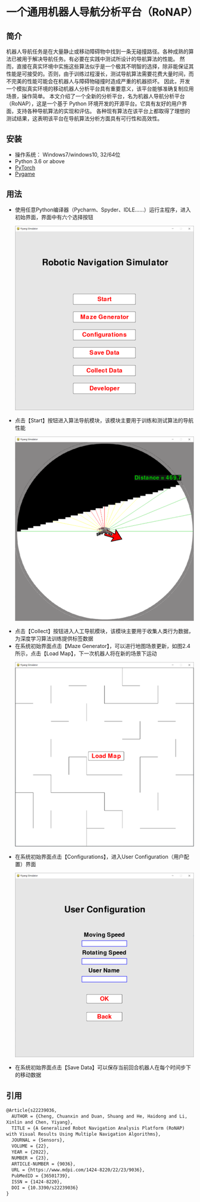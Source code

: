 # 一个通用机器人导航分析平台（RoNAP）

## 简介

机器人导航任务是在大量静止或移动障碍物中找到一条无碰撞路径。各种成熟的算法已被用于解决导航任务。有必要在实践中测试所设计的导航算法的性能。
然而，直接在真实环境中实施这些算法似乎是一个极其不明智的选择，除非能保证其性能是可接受的。否则，由于训练过程漫长，测试导航算法需要花费大量时间，而不完美的性能可能会在机器人与障碍物碰撞时造成严重的机器损坏。
因此，开发一个模拟真实环境的移动机器人分析平台具有重要意义，该平台能够准确复制应用场景，操作简单。
本文介绍了一个全新的分析平台，名为机器人导航分析平台（RoNAP），这是一个基于 Python 环境开发的开源平台。它具有友好的用户界面，支持各种导航算法的实现和评估。
各种现有算法在该平台上都取得了理想的测试结果，这表明该平台在导航算法分析方面具有可行性和高效性。

## 安装
* 操作系统： Windows7/windows10, 32/64位
* Python 3.6 or above
* [PyTorch](https://pytorch.org/get-started/locally/)
* [Pygame](www.pygame.org)

## 用法
* 使用任意Python编译器（Pycharm、Spyder、IDLE……）运行主程序，进入初始界面，界面中有六个选择按钮
  <p align="center">
    <img src="/interface/welcome.PNG" width="500px">
  </p>
* 点击【Start】按钮进入算法导航模块，该模块主要用于训练和测试算法的导航性能
  <p align="center">
    <img src="/interface/start.PNG" width="500px">
  </p>
* 点击【Collect】按钮进入人工导航模块，该模块主要用于收集人类行为数据，为深度学习算法训练提供标签数据
* 在系统初始界面点击【Maze Generator】，可以进行地图场景更新，如图2.4所示，点击【Load Map】，下一次机器人将在新的场景下运动
  <p align="center">
    <img src="/interface/maze_load.PNG" width="500px">
  </p>
* 在系统初始界面点击【Configurations】，进入User Configuration（用户配置）界面
  <p align="center">
    <img src="/interface/configuration.PNG" width="500px">
  </p>
* 在系统初始界面点击【Save Data】可以保存当前回合机器人在每个时间步下的移动数据

## 引用
```
@Article{s22239036,
  AUTHOR = {Cheng, Chuanxin and Duan, Shuang and He, Haidong and Li, Xinlin and Chen, Yiyang},
  TITLE = {A Generalized Robot Navigation Analysis Platform (RoNAP) with Visual Results Using Multiple Navigation Algorithms},
  JOURNAL = {Sensors},
  VOLUME = {22},
  YEAR = {2022},
  NUMBER = {23},
  ARTICLE-NUMBER = {9036},
  URL = {https://www.mdpi.com/1424-8220/22/23/9036},
  PubMedID = {36501739},
  ISSN = {1424-8220},
  DOI = {10.3390/s22239036}
}
```
